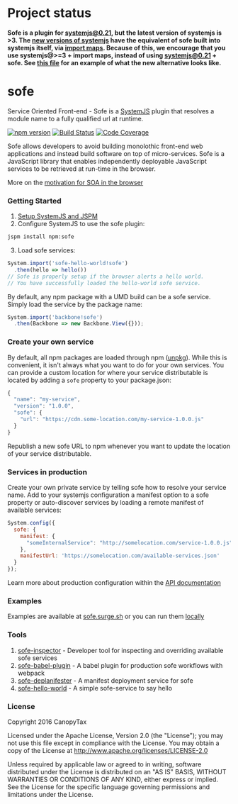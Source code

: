 # Project status

**Sofe is a plugin for systemjs@0.21, but the latest version of systemjs is >3. The [new versions of systemjs](https://github.com/systemjs/systemjs) have the equivalent of sofe built into systemjs itself, via [import maps](https://github.com/WICG/import-maps). Because of this, we encourage that you use systemjs@>=3 + import maps, instead of using systemjs@0.21 + sofe. See [this file](https://gitlab.com/TheMcMurder/single-spa-portal-example/blob/master/src/index.html#L10) for an example of what the new alternative looks like.**

# sofe
Service Oriented Front-end - Sofe is a [SystemJS](https://github.com/systemjs/systemjs) plugin that resolves a module name to a fully qualified url at runtime.

[![npm version](https://img.shields.io/npm/v/sofe.svg?style=flat-square)](https://www.npmjs.org/package/sofe)
[![Build Status](https://img.shields.io/travis/CanopyTax/sofe.svg?style=flat-square)](https://travis-ci.org/CanopyTax/sofe)
[![Code Coverage](https://img.shields.io/codecov/c/github/CanopyTax/sofe.svg?style=flat-square)](https://codecov.io/github/CanopyTax/sofe)

Sofe allows developers to avoid building monolothic front-end web applications and instead build software on top of micro-services. Sofe is a JavaScript library that enables independently deployable JavaScript services to be retrieved at run-time in the browser.

More on the [motivation for SOA in the browser](docs/motivation.md)

### Getting Started
1. [Setup SystemJS and JSPM](http://jspm.io/docs/getting-started.html)
2. Configure SystemJS to use the sofe plugin:

  ```bash
  jspm install npm:sofe
  ```
3. Load sofe services:

  ```javascript
  System.import('sofe-hello-world!sofe')
    .then(hello => hello())
  // Sofe is properly setup if the browser alerts a hello world.
  // You have successfully loaded the hello-world sofe service.
  ```
  By default, any npm package with a UMD build can be a sofe service. Simply load the service by the package name:

  ```javascript
  System.import('backbone!sofe')
    .then(Backbone => new Backbone.View({}));
  ```

### Create your own service
By default, all npm packages are loaded through npm ([unpkg](https://unpkg.com)). While this is convenient, it isn't always
what you want to do for your own services. You can provide a custom location for where your service distributable is located
by adding a `sofe` property to your package.json:
```javascript
{
  "name": "my-service",
  "version": "1.0.0",
  "sofe": {
    "url": "https://cdn.some-location.com/my-service-1.0.0.js"
  }
}
```
Republish a new sofe URL to npm whenever you want to update the location of your service distributable.

### Services in production
Create your own private service by telling sofe how to resolve your service name. Add to your systemjs configuration a manifest
option to a sofe property or auto-discover services by loading a remote manifest of available services:
```javascript
System.config({
  sofe: {
    manifest: {
      "someInternalService": "http://somelocation.com/service-1.0.0.js"
    },
    manifestUrl: 'https://somelocation.com/available-services.json'
  }
});
```

Learn more about production configuration within the [API documentation](docs/sofe-api.md)

### Examples
Examples are available at [sofe.surge.sh](http://sofe.surge.sh) or you can run them [locally](examples/examples.md)

### Tools
1. [sofe-inspector](https://github.com/CanopyTax/sofe-inspector) - Developer tool for inspecting and overriding available sofe services
1. [sofe-babel-plugin](https://github.com/CanopyTax/sofe-babel-plugin) - A babel plugin for production sofe workflows with webpack
1. [sofe-deplanifester](https://github.com/CanopyTax/sofe-deplanifester) - A manifest deployment service for sofe
1. [sofe-hello-world](https://github.com/CanopyTax/sofe-hello-world) - A simple sofe-service to say hello

### License
Copyright 2016 CanopyTax

Licensed under the Apache License, Version 2.0 (the "License");
you may not use this file except in compliance with the License.
You may obtain a copy of the License at http://www.apache.org/licenses/LICENSE-2.0

Unless required by applicable law or agreed to in writing, software
distributed under the License is distributed on an "AS IS" BASIS,
WITHOUT WARRANTIES OR CONDITIONS OF ANY KIND, either express or implied.
See the License for the specific language governing permissions and
limitations under the License.
